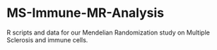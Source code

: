 # MS-Immune-MR-Analysis
R scripts and data for our Mendelian Randomization study on Multiple Sclerosis and immune cells.
